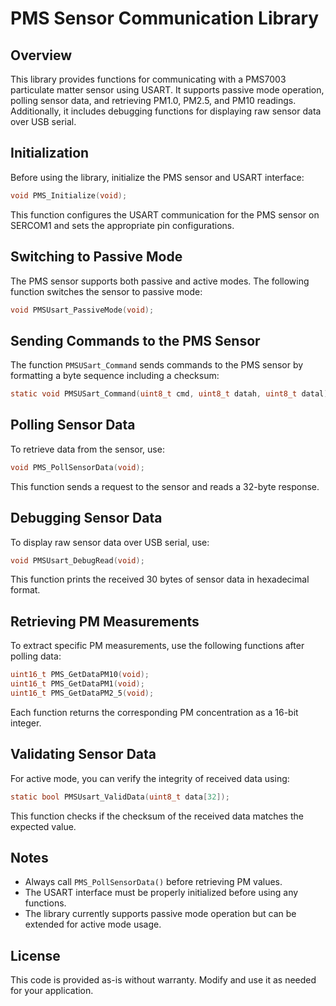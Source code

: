 # PMS Sensor Communication Library

## Overview
This library provides functions for communicating with a PMS7003 particulate matter sensor using USART. It supports passive mode operation, polling sensor data, and retrieving PM1.0, PM2.5, and PM10 readings. Additionally, it includes debugging functions for displaying raw sensor data over USB serial.

## Initialization
Before using the library, initialize the PMS sensor and USART interface:

```c
void PMS_Initialize(void);
```

This function configures the USART communication for the PMS sensor on SERCOM1 and sets the appropriate pin configurations.

## Switching to Passive Mode
The PMS sensor supports both passive and active modes. The following function switches the sensor to passive mode:

```c
void PMSUsart_PassiveMode(void);
```

## Sending Commands to the PMS Sensor
The function `PMSUSart_Command` sends commands to the PMS sensor by formatting a byte sequence including a checksum:

```c
static void PMSUSart_Command(uint8_t cmd, uint8_t datah, uint8_t datal);
```

## Polling Sensor Data
To retrieve data from the sensor, use:

```c
void PMS_PollSensorData(void);
```

This function sends a request to the sensor and reads a 32-byte response.

## Debugging Sensor Data
To display raw sensor data over USB serial, use:

```c
void PMSUsart_DebugRead(void);
```

This function prints the received 30 bytes of sensor data in hexadecimal format.

## Retrieving PM Measurements
To extract specific PM measurements, use the following functions after polling data:

```c
uint16_t PMS_GetDataPM10(void);
uint16_t PMS_GetDataPM1(void);
uint16_t PMS_GetDataPM2_5(void);
```

Each function returns the corresponding PM concentration as a 16-bit integer.

## Validating Sensor Data
For active mode, you can verify the integrity of received data using:

```c
static bool PMSUsart_ValidData(uint8_t data[32]);
```

This function checks if the checksum of the received data matches the expected value.

## Notes
- Always call `PMS_PollSensorData()` before retrieving PM values.
- The USART interface must be properly initialized before using any functions.
- The library currently supports passive mode operation but can be extended for active mode usage.

## License
This code is provided as-is without warranty. Modify and use it as needed for your application.

